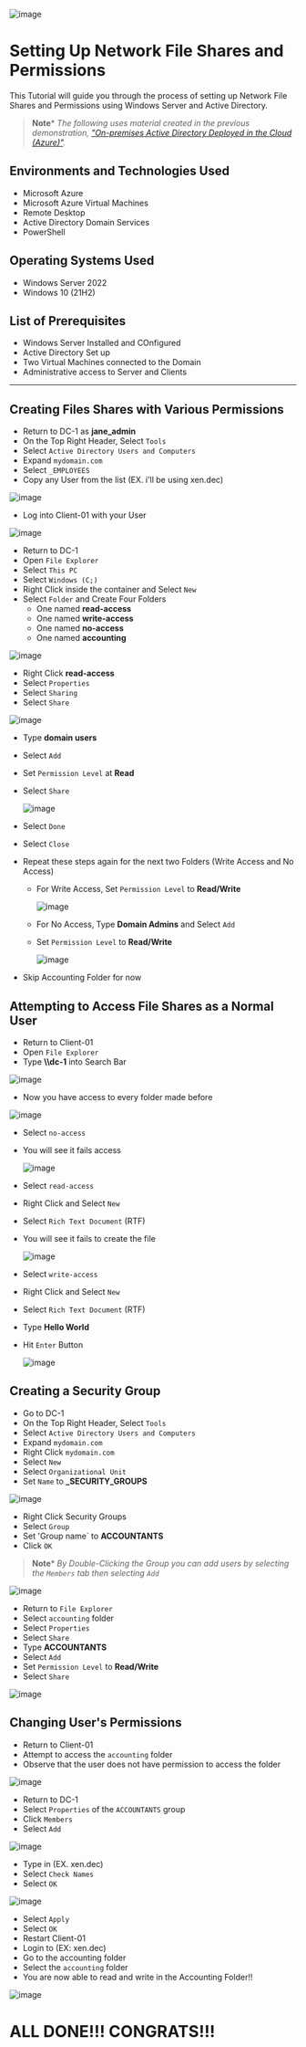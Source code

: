 <p align="center">

![image](https://github.com/CarlosAlvarado0718/Network-F-P/assets/140138198/1e66e75f-f8e7-48bf-8e6b-44effceaf36c)


</p>

<h1>Setting Up Network File Shares and Permissions</h1>

This Tutorial will guide you through the process of setting up Network File Shares and Permissions using Windows Server and Active Directory. 

>**Note***
>_The following uses material created in the previous demonstration, ["On-premises Active Directory Deployed in the Cloud (Azure)"](https://github.com/CarlosAlvarado0718/Configure-AD)._

<h2>Environments and Technologies Used</h2>

- Microsoft Azure
- Microsoft Azure Virtual Machines
- Remote Desktop
- Active Directory Domain Services
- PowerShell

<h2>Operating Systems Used </h2>

- Windows Server 2022
- Windows 10 (21H2)

<h2>List of Prerequisites</h2>

- Windows Server Installed and COnfigured
- Active Directory Set up
- Two Virtual Machines connected to the Domain
- Administrative access to Server and Clients

---
<h2>Creating Files Shares with Various Permissions</h2>

- Return to DC-1 as **jane_admin**
- On the Top Right Header, Select `Tools`
- Select `Active Directory Users and Computers`
- Expand `mydomain.com`
- Select `_EMPLOYEES`
- Copy any User from the list (EX. i'll be using xen.dec)

![image](https://github.com/CarlosAlvarado0718/Network-F-P/assets/140138198/2f00a0d7-9722-4868-8243-2a2c57e66333)

- Log into Client-01 with your User

![image](https://github.com/CarlosAlvarado0718/Network-F-P/assets/140138198/9608783a-811a-426f-9f78-54c196d8f77d)

- Return to DC-1
- Open `File Explorer`
- Select `This PC`
- Select `Windows (C;)`
- Right Click inside the container and Select `New`
- Select `Folder` and Create Four Folders
    - One named **read-access**
    - One named **write-access**
    - One named **no-access**
    - One named **accounting**

![image](https://github.com/CarlosAlvarado0718/Network-F-P/assets/140138198/57234b1e-b599-462f-acae-f6177ff814d1)

- Right Click **read-access**
- Select `Properties`
- Select `Sharing`
- Select `Share`

![image](https://github.com/CarlosAlvarado0718/Network-F-P/assets/140138198/8996c525-0faa-4082-b978-1ee62ec29c3d)

- Type **domain users**
- Select `Add`
- Set `Permission Level` at **Read**
- Select `Share`

  ![image](https://github.com/CarlosAlvarado0718/Network-F-P/assets/140138198/83cf8f34-e201-4956-a648-23c265a0e5c5)

- Select `Done`
- Select `Close`
- Repeat these steps again for the next two Folders (Write Access and No Access)
    - For Write Access, Set `Permission Level` to **Read/Write**

      ![image](https://github.com/CarlosAlvarado0718/Network-F-P/assets/140138198/fb792019-936c-4f18-8f05-c33827f7ac8d)

    - For No Access, Type **Domain Admins** and Select `Add`
    - Set `Permission Level` to **Read/Write**

      ![image](https://github.com/CarlosAlvarado0718/Network-F-P/assets/140138198/7886c96c-91c1-43a1-8a54-5c2999223539)

- Skip Accounting Folder for now

<h2>Attempting to Access File Shares as a Normal User</h2>

- Return to Client-01
- Open `File Explorer`
- Type **\\\dc-1** into Search Bar

![image](https://github.com/CarlosAlvarado0718/Network-F-P/assets/140138198/3f655df3-79e1-4f4f-b5ab-78201aac3fed)

- Now you have access to every folder made before

![image](https://github.com/CarlosAlvarado0718/Network-F-P/assets/140138198/de2b2cfe-5aaa-4b9e-945a-c55c3ed32cbb)

- Select `no-access`
- You will see it fails access

    ![image](https://github.com/CarlosAlvarado0718/Network-F-P/assets/140138198/1d955e24-d745-40ba-a490-b1a1c1dbb2f9)

- Select `read-access`
- Right Click and Select `New`
- Select `Rich Text Document` (RTF)
- You will see it fails to create the file

    ![image](https://github.com/CarlosAlvarado0718/Network-F-P/assets/140138198/fe889214-4b73-4ca0-b320-6e54239f6342)

- Select `write-access`
- Right Click and Select `New`
- Select `Rich Text Document` (RTF)
- Type **Hello World**
- Hit `Enter` Button

    ![image](https://github.com/CarlosAlvarado0718/Network-F-P/assets/140138198/8cd14fee-8a30-49f8-a3c1-e2afd2cac759)

<h2>Creating a Security Group</h2>

- Go to DC-1
- On the Top Right Header, Select `Tools`
- Select `Active Directory Users and Computers`
- Expand `mydomain.com`
- Right Click `mydomain.com`
- Select `New`
- Select `Organizational Unit`
- Set `Name` to **_SECURITY_GROUPS**

![image](https://github.com/CarlosAlvarado0718/Network-F-P/assets/140138198/dd46a511-38b5-4984-ae0f-d1181d45bbd2)


- Right Click Security Groups
- Select `Group`
- Set 'Group name` to **ACCOUNTANTS**
- Click `OK`

>**Note***
>_By Double-Clicking the Group you can add users by selecting the `Members` tab then selecting `Add`_

 ![image](https://github.com/CarlosAlvarado0718/Network-F-P/assets/140138198/a501897e-5d69-4382-ae27-d4ea1b488056)

- Return to `File Explorer`
- Select `accounting` folder
- Select `Properties`
- Select `Share`
- Type **ACCOUNTANTS**
- Select `Add`
- Set `Permission Level` to **Read/Write**
- Select `Share`

![image](https://github.com/CarlosAlvarado0718/Network-F-P/assets/140138198/2f28d281-c994-4cfd-a13b-3940c978081a)

<h2>Changing User's Permissions</h2>

- Return to Client-01
- Attempt to access the `accounting` folder
- Observe that the user does not have permission to access the folder

![image](https://github.com/CarlosAlvarado0718/Network-F-P/assets/140138198/cefdd339-cf8d-4b04-a1f3-233bf17ae16c)

- Return to DC-1
- Select `Properties` of the `ACCOUNTANTS` group
- Click `Members`
- Select `Add`

![image](https://github.com/CarlosAlvarado0718/Network-F-P/assets/140138198/4cbbc3f5-dc5a-4bbd-b2c5-07327846f7b7)

- Type in <your user> (EX. xen.dec)
- Select `Check Names`
- Select `OK`

![image](https://github.com/CarlosAlvarado0718/Network-F-P/assets/140138198/99781a0d-5c93-4be3-8471-4d7fbae93bbb)

- Select `Apply`
- Select `OK`
- Restart Client-01
- Login to <your user> (EX: xen.dec)
- Go to the accounting folder
- Select the `accounting` folder
- You are now able to read and write in the Accounting Folder!!

![image](https://github.com/CarlosAlvarado0718/Network-F-P/assets/140138198/97ba878d-a714-4a59-86fd-6c1276c16f18)

<h1>ALL DONE!!! CONGRATS!!!</h1>
